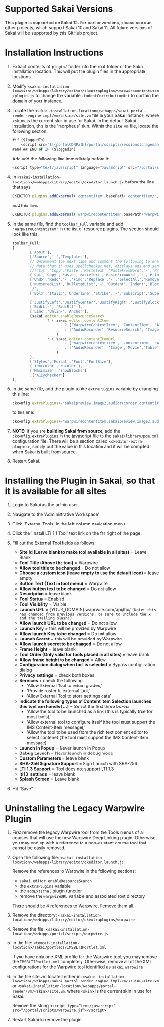 # Supported Sakai Versions

This plugin is supported on Sakai 12. For earlier versions, please see our other projects, which support Sakai 10 and Sakai 11. All
future versions of Sakai will be supported by this GitHub project.

# Installation Instructions

1. Extract contents of `plugin/` folder into the root folder of the Sakai installation location. This will put the plugin files in the appropriate locations.

1. Modify `<sakai-installation-location>/webapps/library/editor/ckextraplugins/warpwirecontentitem/plugin.js` to change the variable `studentContributionUri` to contain the domain of your instance.

1. Locate the `<sakai-installation-location>/webapps/sakai-portal-render-engine-impl/vm/<skin>/site.vm` file in your Sakai instance,
where `<skin>` is the current skin in use for Sakai. In the default Sakai installation, this is the 'morpheus' skin. Within the `site.vm` file,
locate the following section:
    ```javascript
    #if ($loggedIn)
        <script src="$!{portalCDNPath}/portal/scripts/sessionstoragemanager.js$!{portalCDNQuery}"></script>
    #end ## END of IF ($loggedIn)
    ```
    Add add the following line immediately before it:
    ```javascript
    <script type="text/javascript" language="JavaScript" src="/portal/scripts/warpwirecontentitem.js"></script>
    ```

1. In `<sakai-installation-location>/webapps/library/editor/ckeditor.launch.js` before the line that says
    ```javascript
    CKEDITOR.plugins.addExternal('contentitem',basePath+'contentitem/', 'plugin.js');
    ```
    add this line:
    ```javascript
    CKEDITOR.plugins.addExternal('warpwirecontentitem',basePath+'warpwirecontentitem/', 'plugin.js');
    ```

1. In the same file, find the `toolbar_Full` variable and add `'WarpwireContentItem'` in the list of resource plugins. The section should look like this:
    ```javascript
    toolbar_Full:
    [
    		['About'],
    		['Source','-','Templates'],
    		// Uncomment the next line and comment the following to enable the default spell checker.
    		// Note that it uses spellchecker.net, displays ads and sends content to remote servers without additional setup.
    		//['Cut','Copy','Paste','PasteText','PasteFromWord','-','Print', 'SpellChecker', 'Scayt'],
    		['Cut','Copy','Paste','PasteText','PasteFromWord','-','Print', 'SakaiPreview'],
    		['Undo','Redo','-','Find','Replace','-','SelectAll','RemoveFormat'],
    		['NumberedList','BulletedList','-','Outdent','Indent','Blockquote','CreateDiv'],
    		'/',
    		['Bold','Italic','Underline','Strike','-','Subscript','Superscript'],
    																				['atd-ckeditor'],
    		['JustifyLeft','JustifyCenter','JustifyRight','JustifyBlock'],
    		['BidiLtr', 'BidiRtl' ],
    		['Link','Unlink','Anchor'],
    		(sakai.editor.enableResourceSearch
    				? ( sakai.editor.contentItem
    						? ['WarpwireContentItem', 'ContentItem', 'AudioRecorder','ResourceSearch', 'Image','Movie','Table','HorizontalRule','Smiley','SpecialChar']
    						: ['AudioRecorder','ResourceSearch', 'Image','Movie','Table','HorizontalRule','Smiley','SpecialChar']
    					)
    				: ( sakai.editor.contentItemUrl
    						? ['WarpwireContentItem', 'ContentItem', 'AudioRecorder', 'Image','Movie','Table','HorizontalRule','Smiley','SpecialChar']
    						: ['AudioRecorder', 'Image','Movie','Table','HorizontalRule','Smiley','SpecialChar']
    					)
    		),
    		['Styles','Format','Font','FontSize'],
    		['TextColor','BGColor'],
    		['Maximize', 'ShowBlocks']
    		,['A11ychecker']
    ],
    ```

1. In the same file, add the plugin to the `extraPlugins` variable by changing this line:
    ```javascript
    ckconfig.extraPlugins+="sakaipreview,image2,audiorecorder,contentitem,movieplayer,wordcount,notification,autosave";
    ```
    to this line:
    ```javascript
    ckconfig.extraPlugins+="warpwirecontentitem,sakaipreview,image2,audiorecorder,contentitem,movieplayer,wordcount,notification,autosave";
    ```
1. **NOTE:** if you are **building Sakai from source**, add the `ckconfig.extraPlugins` in the javascript file to the
`sakai/library/pom.xml` configuration file. There will be a section called `<ckeditor-extra-plugins>`, simply put the value in this location and it will be compiled when Sakai is built from source.

1. Restart Sakai.

# Installing the Plugin in Sakai, so that it is available for all sites

1. Login to Sakai as the admin user. 

2. Navigate to the 'Administrative Workspace'

3. Click 'External Tools' in the left column navigation menu. 

4. Click the 'Install LTI 1.1 Tool' text link on the far right of the page. 

5. Fill out the External Tool fields as follows:
    - __Site Id (Leave blank to make tool available in all sites)__ = Leave Blank
    - __Tool Title (Above the tool)__ = Warpwire
    - __Allow tool title to be changed__ = Do not allow
    - __Choose a custom icon (leave empty to use the default icon)__ = leave empty
    - __Button Text (Text in tool menu)__ = Warpwire
    - __Allow button text to be changed__ = Do not allow
    - __Description__ = leave blank
    - __Tool Status__ = Enabled
    - __Tool Visibility__ = Visible
    - __Launch URL__ = [YOUR_DOMAIN].waprwire.com/api/ltix/ ```(Note: this has changed from previous versions, be sure to include the x and the trailing slash!)```
    - __Allow launch URL to be changed__ = Do not allow
    - __Launch Key__ = this will be provided by Warpwire
    - __Allow launch Key to be changed__ = Do not allow
    - __Launch Secret__ = this will be provided by Warpwire
    - __Allow launch secret to be changed__ = Do not allow
    - __Frame Height__ = leave blank
    - __Tool Order (Only valid for tools placed in all sites)__ = leave blank
    - __Allow frame height to be changed__ = Allow
    - __Configuration dialog when tool is selected__ = Bypass configuration dialog
    - __Privacy settings__ = check both boxes
    - __Services__ = check the following:
      - 'Allow External Tool to return grades,' 
      - 'Provide roster to external tool,' 
      - 'Allow External Tool to store settings data'
    - __Indicate the following types of Content Item Selection launches this tool can handle [...]__ = Select the first three boxes:
      - 'Allow the tool to be launched as a link (this is typically true for most tools),' 
      - 'Allow external tool to configure itself (the tool must support the IMS Content-Item message),' 
      - 'Allow the tool to be used from the rich text content editor to select contenet (the tool must support the IMS Content-Item message)
    - __Launch in Popup__ = Never launch in Popup
    - __Debug Launch__ = Never launch in debug mode
    - __Custom Parameters__ = leave blank
    - __SHA-256 Signature Support__ = Sign Launch with SHA-256
    - __LTI 1.3 Support__ = Tool does not support LTI 1.3
    - __lti13_settings__ = leave blank
    - __Splash Screen__ = Leave blank
6. Hit "Save"

# Uninstalling the Legacy Warpwire Plugin

1. First remove the legacy Warpwire tool from the Tools menus of all courses that will use the new Warpwire Deep Linking plugin.  Otherwise, you may end up with a reference to a non-existant course tool that cannot be easily removed.

2. Open the following file:
`<sakai-installation-location>/webapps/library/editor/ckeditor.launch.js`

    Remove the references to Warpwire in the following sections:
    - `sakai.editor.enableResourceSearch`
    - the `extraPlugins` variable
    - the `addExternal` plugin function
    - remove the `warpwireURL` variable and associated root directory

    There should be 4 references to Warpwire. Remove them all.


3. Remove the directory:
`<sakai-installation-location>/webapps/library/editor/ckextraplugins/warpwire`

4. Remove the file:
`<sakai-installation-location>/webapps/portal/scripts/warpwire.js`

5. In the file:
    `<tomcat-installation-location>/sakai/portlets/IMSBLTIPortlet.xml`

    If you have only one XML profile for the Warpwire tool, you may remove the `IMSBLTIPortlet.xml` completely.  Otherwise, remove all of the XML configurations for the Warpwire tool identified as `sakai.warpwire`

6. In the file site.vm located either in:
    `<sakai-installation-location>/webapps/sakai-portal-render-engine-impl/vm/<skin>/site.vm` or `<sakai-installation-location>/webapps/portal-render/vm/<skin>/site.vm`, where `<skin>` is the current skin in use for Sakai.

    Remove the string `<script type=“text/javascript” src=“/portal/scripts/warpwire.js”></script>`

7. Restart Sakai to remove the plugin
